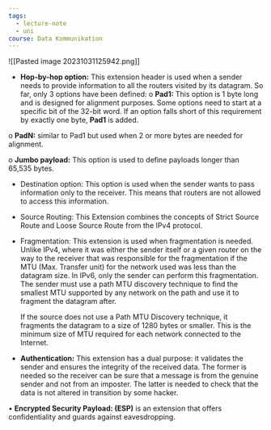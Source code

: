 ```yaml
---
tags:
  - lecture-note
  - uni
course: Data Kommunikation
---
```

![[Pasted image 20231031125942.png]]

* **Hop-by-hop option:** This extension header is used when a sender needs to provide information to all the routers visited by its datagram. 
So far, only 3 options have been defined:
o **Pad1:** This option is 1 byte long and is designed for alignment purposes. Some options need to start at a specific bit of the 32-bit word. If an option falls short of this requirement by exactly one byte, **Pad1** is added.

o **PadN:** similar to Pad1 but used when 2 or more bytes are needed for alignment.

o **Jumbo payload:** This option is used to define payloads longer than 65,535 bytes.

* Destination option: This option is used when the sender wants to pass information only to the receiver. This means that routers are not allowed to access this information.
* Source Routing: This Extension combines the concepts of Strict Source Route and Loose Source Route from the IPv4 protocol.
* Fragmentation: This extension is used when fragmentation is needed.
	Unlike IPv4, where it was either the sender itself or a given router on the way to the receiver that was responsible for the fragmentation if the MTU (Max. Transfer unit) for the network used was less than the datagram size. In IPv6, only the sender can perform this fragmentation. The sender must use a path MTU discovery technique to find the smallest MTU supported by any network on the path and use it to fragment the datagram after. 
	
	If the source does not use a Path MTU Discovery technique, it fragments the datagram to a size of 1280 bytes or smaller. This is the minimum size of MTU required for each network connected to the Internet.  

* **Authentication:** This extension has a dual purpose: it validates the sender and ensures the integrity of the received data. 
	The former is needed so the receiver can be sure that a message is from the genuine sender and not from an imposter. The latter is needed to check that the data is not altered in transition by some hacker. 
 
 • **Encrypted Security Payload: (ESP)** is an extension that offers confidentiality and guards against eavesdropping.